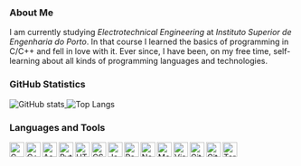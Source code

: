 ### About Me

I am currently studying *Electrotechnical Engineering* at *Instituto Superior de Engenharia do Porto*. In that course I learned the basics of programming in C/C++ and fell in love with it. Ever since, I have been, on my free time, self-learning about all kinds of programming languages and technologies.

### GitHub Statistics

<a href="https://github.com/pmorim">
  <img style="display:inline-block;" alt="GitHub stats" src="https://github-readme-stats.vercel.app/api?username=pmorim&show_icons=true&count_private=true" />
  <img style="display:inline-block;" alt="Top Langs" src="https://github-readme-stats.vercel.app/api/top-langs/?username=pmorim&layout=compact&langs_count=6" />
</a>

### Languages and Tools

<img align="left" alt="C" width="26px" src="https://upload.wikimedia.org/wikipedia/commons/thumb/1/18/C_Programming_Language.svg/1200px-C_Programming_Language.svg.png" />
<img align="left" alt="C++" width="26px" src="https://upload.wikimedia.org/wikipedia/commons/thumb/1/18/ISO_C%2B%2B_Logo.svg/306px-ISO_C%2B%2B_Logo.svg.png" />
<img align="left" alt="Assembly" width="26px" src="https://apprecs.org/ios/images/app-icons/256/0e/500466958.jpg" />
<img align="left" alt="Python" width="26px" src="https://www.jing.fm/clipimg/full/53-537670_python-png-file-python-logo-png.png" />
<img align="left" alt="HTML5" width="26px" src="https://logodownload.org/wp-content/uploads/2016/10/html5-logo-10.png" />
<img align="left" alt="CSS3" width="26px" src="https://www.pngix.com/pngfile/big/193-1937198_image-result-for-css3-icon-css-logo-transparent.png" />
<img align="left" alt="JavaScript" width="26px" src="https://upload.wikimedia.org/wikipedia/commons/thumb/9/99/Unofficial_JavaScript_logo_2.svg/480px-Unofficial_JavaScript_logo_2.svg.png" />
<img align="left" alt="React" width="26px" src="https://cdn.freelogovectors.net/wp-content/uploads/2018/12/react_logo.png" />
<img align="left" alt="Node.js" width="26px" src="https://seeklogo.com/images/N/nodejs-logo-FBE122E377-seeklogo.com.png" />
<img align="left" alt="MongoDB" width="26px" src="https://symbols.getvecta.com/stencil_261/25_mongodb.f1296c0db6.png" />
<img align="left" alt="Visual Studio Code" width="26px" src="https://upload.wikimedia.org/wikipedia/commons/thumb/9/9a/Visual_Studio_Code_1.35_icon.svg/1024px-Visual_Studio_Code_1.35_icon.svg.png" />
<img align="left" alt="Git" width="26px" src="https://git-scm.com/images/logos/downloads/Git-Icon-1788C.png" />
<img align="left" alt="GitHub" width="26px" src="https://image.flaticon.com/icons/png/512/25/25231.png" />
<img align="left" alt="Terminal" width="26px" src="https://upload.wikimedia.org/wikipedia/commons/0/01/Windows_Terminal_Logo_256x256.png" />
